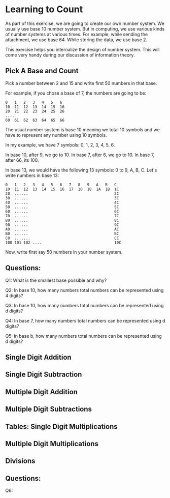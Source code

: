 # Learning to Count
As part of this exercise, we are going to create our own number system. We usually use base 10 number system. But in computing, we use various kinds of number systems at various times. For example, while sending the attachment, we use base 64. While storing the data, we use base 2.

This exercise helps you internalize the design of number system. This will come very handy during our discussion of information theory.

## Pick A Base and Count
Pick a number between 2 and 15 and write first 50 numbers in that base.

For example, if you chose a base of 7, the numbers are going to be:

```
0   1   2   3   4   5   6
10  11  12  13  14  15  16
20  21  22  23  24  25  26
....
60  61  62  63  64  65  66
```

The usual number system is base 10 meaning we total 10 symbols and we have to represent any number using 10 symbols. 

In my example, we have 7 symbols: 0, 1, 2, 3, 4, 5, 6.

In base 10, after 9, we go to 10. In base 7, after 6, we go to 10. In base 7, after 66, its 100.

In base 13, we would have the following 13 symbols: 0 to 9, A, B, C. Let's write numbers in base 13:
```
0   1   2   3   4   5   6   7   8   9   A   B   C
10  11  12  13  14  15  16  17  18  18  1A  1B  1C
20  ......                                      2C
30  ......                                      3C
40  ......                                      4C
50  ......                                      5C
60  ......                                      6C
70  ......                                      7C
80  ......                                      8C
90  ......                                      9C
A0  ......                                      AC
B0  ......                                      BC
C0  .......                                     CC
100 101 102 ....                                10C
```

Now, write first say 50 numbers in your number system.

## Questions:
Q1: What is the smallest base possible and why?

Q2: In base 10, how many numbers total numbers can be represented using 4 digits?

Q3: In base 10, how many numbers total numbers can be represented using d digits?

Q4: In base 7, how many numbers total numbers can be represented using d digits?

Q5: In base b, how many numbers total numbers can be represented using d digits?

## Single Digit Addition

## Single Digit Subtraction

## Multiple Digit Addition

## Multiple Digit Subtractions

## Tables: Single Digit Multiplications

## Multiple Digit Multiplications

## Divisions

## Questions:
Q6: 
